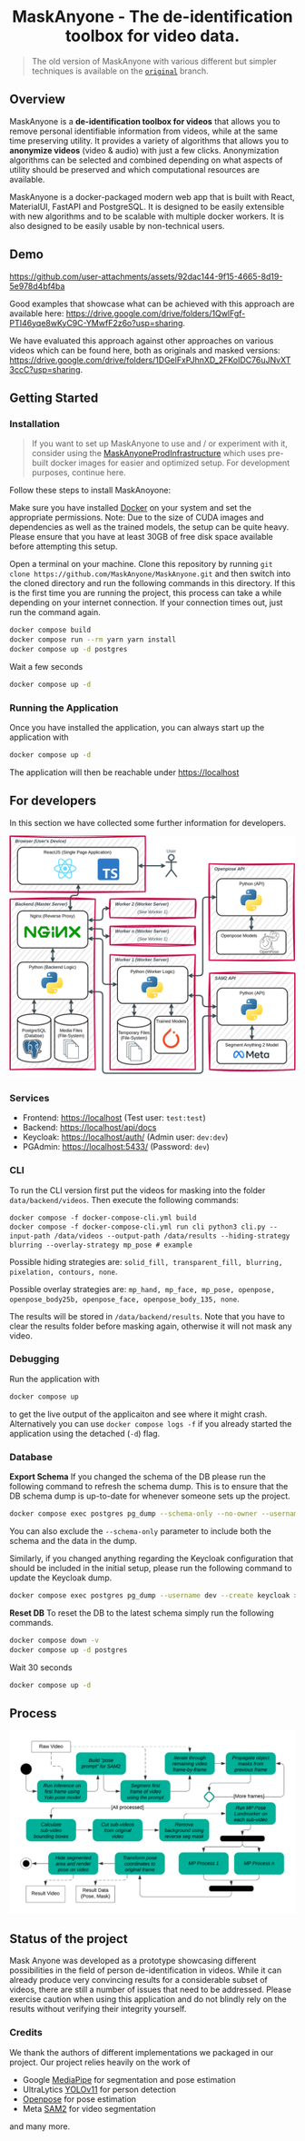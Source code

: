 <h1 align="center">MaskAnyone - The de-identification toolbox for video data.</h1>

> The old version of MaskAnyone with various different but simpler techniques is available on the [`original`](https://github.com/MaskAnyone/MaskAnyone/tree/original) branch.

## Overview
MaskAnyone is a **de-identification toolbox for videos** that allows you to remove personal identifiable information from videos, while at the same time preserving utility. It provides a variety of algorithms that allows you to **anonymize videos** (video & audio) with just a few clicks. Anonymization algorithms can be selected and combined depending on what aspects of utility should be preserved and which computational resources are available.

MaskAnyone is a docker-packaged modern web app that is built with React, MaterialUI, FastAPI and PostgreSQL. It is designed to be easily extensible with new algorithms and to be scalable with multiple docker workers. It is also designed to be easily usable by non-technical users.

## Demo

https://github.com/user-attachments/assets/92dac144-9f15-4665-8d19-5e978d4bf4ba

Good examples that showcase what can be achieved with this approach are available here: https://drive.google.com/drive/folders/1QwlFgf-PTI46yqe8wKyC9C-YMwfF2z6o?usp=sharing. 

We have evaluated this approach against other approaches on various videos which can be found here, both as originals and masked versions: https://drive.google.com/drive/folders/1DGelFxPJhnXD_2FKoIDC76uJNvXT3ccC?usp=sharing.

## Getting Started

### Installation

> If you want to set up MaskAnyone to use and / or experiment with it, consider using the [MaskAnyoneProdInfrastructure](https://github.com/MaskAnyone/MaskAnyoneProdInfrastructure) which uses pre-built docker images for easier and optimized setup. For development purposes, continue here.

Follow these steps to install MaskAnoyone:

Make sure you have installed [Docker](https://docs.docker.com/get-docker/) on your system and set the appropriate permissions.
Note: Due to the size of CUDA images and dependencies as well as the trained models, the setup can be quite heavy. Please ensure that you have at least 30GB of free disk space available before attempting this setup.

Open a terminal on your machine.
Clone this repository by running `git clone https://github.com/MaskAnyone/MaskAnyone.git` and then switch into the cloned directory and run the following commands in this directory.
If this is the first time you are running the project, this process can take a while depending on your internet connection. If your connection times out, just run the command again.

```bash
docker compose build
docker compose run --rm yarn yarn install
docker compose up -d postgres
```
Wait a few seconds
```bash
docker compose up -d
```

### Running the Application
Once you have installed the application, you can always start up the application with 

```bash
docker compose up -d
```

The application will then be reachable under [https://localhost](https://localhost)

## For developers

In this section we have collected some further information for developers. 

![MaskAnyone Architecture](./assets/maskanyone_new_arch.png)

### Services
- Frontend: [https://localhost](https://localhost) (Test user: `test:test`)
- Backend: [https://localhost/api/docs](https://localhost/api/docs)
- Keycloak: [https://localhost/auth/](https://localhost/auth/) (Admin user: `dev:dev`)
- PGAdmin: [https://localhost:5433/](https://localhost:5433/) (Password: `dev`)

### CLI
To run the CLI version first put the videos for masking into the folder `data/backend/videos`. Then execute the following commands:
```
docker compose -f docker-compose-cli.yml build
docker compose -f docker-compose-cli.yml run cli python3 cli.py --input-path /data/videos --output-path /data/results --hiding-strategy blurring --overlay-strategy mp_pose # example
```
Possible hiding strategies are: `solid_fill, transparent_fill, blurring, pixelation, contours, none`.

Possible overlay strategies are: `mp_hand, mp_face, mp_pose, openpose, openpose_body25b, openpose_face, openpose_body_135, none`.

The results will be stored in `/data/backend/results`. Note that you have to clear the results folder before masking again, otherwise it will not mask any video.

### Debugging
Run the application with 
```bash
docker compose up
```
to get the live output of the applicaiton and see where it might crash.
Alternatively you can use `docker compose logs -f` if you already started the application using the detached (`-d`) flag.

### Database

**Export Schema**
If you changed the schema of the DB please run the following command to refresh the schema dump.
This is to ensure that the DB schema dump is up-to-date for whenever someone sets up the project.
```bash
docker compose exec postgres pg_dump --schema-only --no-owner --username dev --create prototype > ./docker/postgres/docker-entrypoint-initdb.d/prototype.sql
```
You can also exclude the `--schema-only` parameter to include both the schema and the data in the dump.

Similarly, if you changed anything regarding the Keycloak configuration that should be included in the initial setup, please run the following command to update the Keycloak dump.
```bash
docker compose exec postgres pg_dump --username dev --create keycloak > ./docker/postgres/docker-entrypoint-initdb.d/keycloak.sql
```

**Reset DB**
To reset the DB to the latest schema simply run the following commands.
```bash
docker compose down -v
docker compose up -d postgres
```
Wait 30 seconds
```bash
docker compose up -d
```

## Process
![Process](./assets/process.png)

## Status of the project
Mask Anyone was developed as a prototype showcasing different possibilities in the field of person de-identification in videos. 
While it can already produce very convincing results for a considerable subset of videos, there are still a number of issues that need to be addressed.
Please exercise caution when using this application and do not blindly rely on the results without verifying their integrity yourself.

### Credits
We thank the authors of different implementations we packaged in our project. Our project relies heavily on the work of

- Google [MediaPipe](https://github.com/google/mediapipe) for segmentation and pose estimation
- UltraLytics [YOLOv11](https://github.com/ultralytics/ultralytics) for person detection
- [Openpose](https://github.com/CMU-Perceptual-Computing-Lab/openpose) for pose estimation
- Meta [SAM2](https://github.com/facebookresearch/sam2) for video segmentation

and many more.
